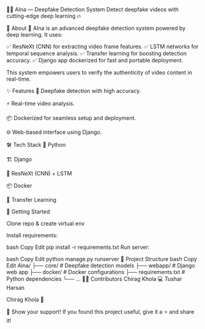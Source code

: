 🧠✨ AIna — Deepfake Detection System
Detect deepfake videos with cutting-edge deep learning 🔥




🚀 About
🎥 AIna is an advanced deepfake detection system powered by deep learning.
It uses:

✅ ResNeXt (CNN) for extracting video frame features.
✅ LSTM networks for temporal sequence analysis.
✅ Transfer learning for boosting detection accuracy.
✅ Django app dockerized for fast and portable deployment.

This system empowers users to verify the authenticity of video content in real-time.

✨ Features
🎯 Deepfake detection with high accuracy.

⚡ Real-time video analysis.

📦 Dockerized for seamless setup and deployment.

🌐 Web-based interface using Django.



🛠️ Tech Stack
🐍 Python

🏗️ Django

🧠 ResNeXt (CNN) + LSTM

📦 Docker

🔗 Transfer Learning

🚀 Getting Started

Clone repo & create virtual env

Install requirements:

bash
Copy
Edit
pip install -r requirements.txt
Run server:

bash
Copy
Edit
python manage.py runserver
📂 Project Structure
bash
Copy
Edit
AIna/
├── core/               # Deepfake detection models
├── webapp/             # Django web app
├── docker/             # Docker configurations
├── requirements.txt    # Python dependencies
└── ...
👨‍💻 Contributors
Chirag Khola 💻
Tushar Harsan 

Chirag Khola 🌟


🌟 Show your support!
If you found this project useful, give it a ⭐ and share it!

